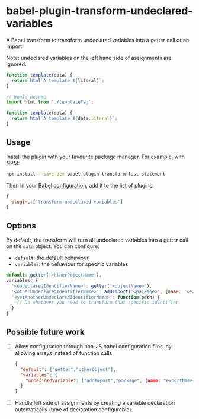 babel-plugin-transform-undeclared-variables
===

A Babel transform to transform undeclared variables into a getter call or an import.

Note: undeclared variables on the left hand side of assignments are ignored.

```js
function template(data) {
  return html`A template ${literal}`;
}

// Would become
import html from './templateTag';

function template(data) {
  return html`A template ${data.literal}`;
}

```

Usage
---

Install the plugin with your favourite package manager. For example, with NPM:

```sh
npm install --save-dev babel-plugin-transform-last-statement
```

Then in your [Babel configuration][babel-configuration], add it to the list of plugins:

```js
{
  plugins:['transform-undeclared-variables']
}
```

Options
---

By default, the transform will turn all undeclared variables into a getter call on the `data` object. You can configure:

- `default`: the default behaviour,
- `variables`: the behaviour for specific variables

```js
default: getter('<otherObjectName'),
variables: {
  '<undeclaredIdentifierName>': getter('<objectName>'),
  '<otherUndeclaredIdentifierName>': addImport('<package>', {name: '<exportName>'}).
  '<yetAnotherUndeclaredIdentifierName>': function(path) { 
    // Do whatever you need to transform that specific identifier
  }
}
```

Possible future work
---
- [ ] Allow configuration through non-JS babel configuration files, by allowing arrays instead of function calls
  ```json
  {
    "default": ["getter","otherObject"],
    "variables": {
      "undefinedVariable": ["addImport","package", {name: "exportName"}]
    }
  }
  ```
- [ ] Handle left side of assignments by creating a variable declaration automatically (type of declaration configurable).

[babel-configuration]: https://babeljs.io/docs/en/config-files